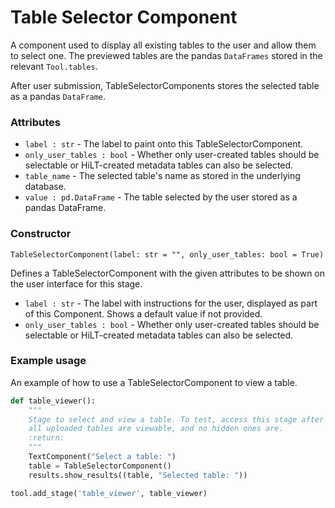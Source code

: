 # Table Selector Component

A component used to display all existing tables to the user and allow them to select one. The previewed tables are the pandas `DataFrames` stored in the relevant `Tool.tables`.

After user submission, TableSelectorComponents stores the selected table as a pandas `DataFrame`.

### Attributes
- `label : str` - The label to paint onto this TableSelectorComponent.
- `only_user_tables : bool` - Whether only user-created tables should be selectable or HiLT-created metadata tables can also be selected.
- `table_name` - The selected table's name as stored in the underlying database.
- `value : pd.DataFrame` - The table selected by the user stored as a pandas DataFrame.

### Constructor
`TableSelectorComponent(label: str = "", only_user_tables: bool = True)`

Defines a TableSelectorComponent with the given attributes to be shown on the user interface for this stage.

- `label : str` - The label with instructions for the user, displayed as part of this Component. Shows a default value if not provided.
- `only_user_tables : bool` - Whether only user-created tables should be selectable or HiLT-created metadata tables can also be selected.

### Example usage
An example of how to use a TableSelectorComponent to view a table.

```python
def table_viewer():
    """
    Stage to select and view a table. To test, access this stage after uploading a csv, and view a table. Verify
    all uploaded tables are viewable, and no hidden ones are.
    :return:
    """
    TextComponent("Select a table: ")
    table = TableSelectorComponent()
    results.show_results((table, "Selected table: "))

tool.add_stage('table_viewer', table_viewer)

```
